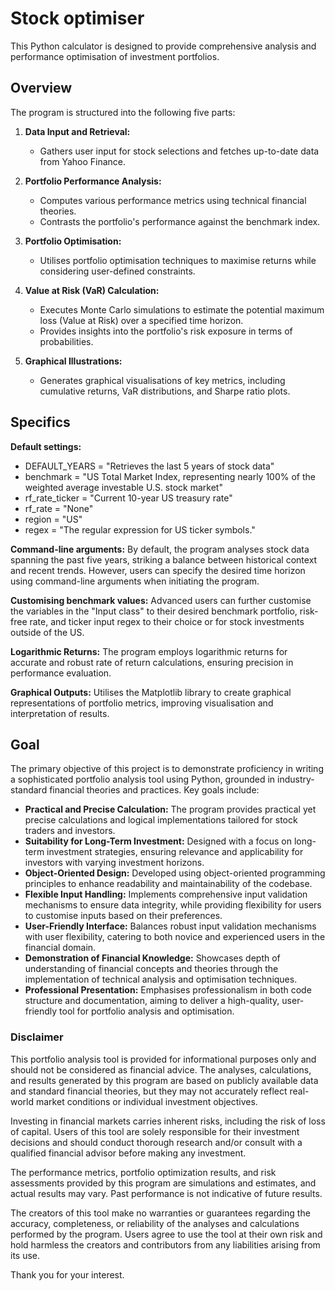 # Stock optimiser
This Python calculator is designed to provide comprehensive analysis and performance optimisation of investment portfolios.

## Overview
The program is structured into the following five parts:
1. **Data Input and Retrieval:** 
   - Gathers user input for stock selections and fetches up-to-date data from Yahoo Finance.

2. **Portfolio Performance Analysis:**
   - Computes various performance metrics using technical financial theories.
   - Contrasts the portfolio's performance against the benchmark index.

3. **Portfolio Optimisation:**
   - Utilises portfolio optimisation techniques to maximise returns while considering user-defined constraints.

4. **Value at Risk (VaR) Calculation:**
   - Executes Monte Carlo simulations to estimate the potential maximum loss (Value at Risk) over a specified time horizon.
   - Provides insights into the portfolio's risk exposure in terms of probabilities.

5. **Graphical Illustrations:**
   - Generates graphical visualisations of key metrics, including cumulative returns, VaR distributions, and Sharpe ratio plots.

## Specifics
**Default settings:**
- DEFAULT_YEARS = "Retrieves the last 5 years of stock data"
- benchmark = "US Total Market Index, representing nearly 100% of the weighted average investable U.S. stock market"
- rf_rate_ticker = "Current 10-year US treasury rate"
- rf_rate = "None"
- region = "US"
- regex = "The regular expression for US ticker symbols."

**Command-line arguments:** By default, the program analyses stock data spanning the past five years, striking a balance between historical context and recent trends. However, users can specify the desired time horizon using command-line arguments when initiating the program.

**Customising benchmark values:** Advanced users can further customise the variables in the "Input class" to their desired benchmark portfolio, risk-free rate, and ticker input regex to their choice or for stock investments outside of the US.

**Logarithmic Returns:** The program employs logarithmic returns for accurate and robust rate of return calculations, ensuring precision in performance evaluation.

**Graphical Outputs:** Utilises the Matplotlib library to create graphical representations of portfolio metrics, improving visualisation and interpretation of results.


## Goal
The primary objective of this project is to demonstrate proficiency in writing a sophisticated portfolio analysis tool using Python, grounded in industry-standard financial theories and practices. Key goals include:
- **Practical and Precise Calculation:** The program provides practical yet precise calculations and logical implementations tailored for stock traders and investors.
- **Suitability for Long-Term Investment:** Designed with a focus on long-term investment strategies, ensuring relevance and applicability for investors with varying investment horizons.
- **Object-Oriented Design:** Developed using object-oriented programming principles to enhance readability and maintainability of the codebase.
- **Flexible Input Handling:** Implements comprehensive input validation mechanisms to ensure data integrity, while providing flexibility for users to customise inputs based on their preferences.
- **User-Friendly Interface:** Balances robust input validation mechanisms with user flexibility, catering to both novice and experienced users in the financial domain.
- **Demonstration of Financial Knowledge:** Showcases depth of understanding of financial concepts and theories through the implementation of technical analysis and optimisation techniques.
- **Professional Presentation:** Emphasises professionalism in both code structure and documentation, aiming to deliver a high-quality, user-friendly tool for portfolio analysis and optimisation.

### Disclaimer
This portfolio analysis tool is provided for informational purposes only and should not be considered as financial advice. The analyses, calculations, and results generated by this program are based on publicly available data and standard financial theories, but they may not accurately reflect real-world market conditions or individual investment objectives.

Investing in financial markets carries inherent risks, including the risk of loss of capital. Users of this tool are solely responsible for their investment decisions and should conduct thorough research and/or consult with a qualified financial advisor before making any investment.

The performance metrics, portfolio optimization results, and risk assessments provided by this program are simulations and estimates, and actual results may vary. Past performance is not indicative of future results.

The creators of this tool make no warranties or guarantees regarding the accuracy, completeness, or reliability of the analyses and calculations performed by the program. Users agree to use the tool at their own risk and hold harmless the creators and contributors from any liabilities arising from its use.

Thank you for your interest.